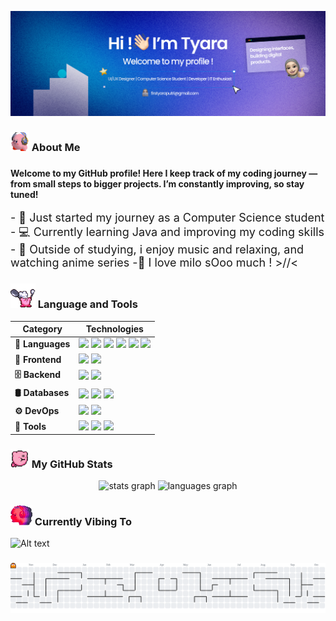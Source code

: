 <!-- Banner -->
![ki1rei Banner Image](asset/banner.png)

###

### <img src="asset/kirby_vibing.gif" width="30" alt="kirby" /> About Me

###

<h4 align="left"><b>
Welcome to my GitHub profile! Here I keep track of my coding journey — from small steps to bigger projects.  
I’m constantly improving, so stay tuned!
</b></h4>

<p align="left" style="font-size: 18px;">
- 🚀 Just started my journey as a Computer Science student <br>
- 💻 Currently learning Java and improving my coding skills <br>
- 💫 Outside of studying, i enjoy music and relaxing, and watching anime series
-🥛 I love milo sOoo much ! >//<
</p>

###

<!-- <img align="right" height="150" src="asset/Guren.gif" /> -->

###

<h3 align="left"><img src="asset/kirby_pan.gif" width="40" alt="kirby pan" /> Language and Tools</h3>


| Category             | Technologies |
|----------------------|--------------|
| **📝 Languages**     | <img src="https://cdn.jsdelivr.net/gh/devicons/devicon/icons/python/python-original.svg" width="30"/> <img src="https://cdn.jsdelivr.net/gh/devicons/devicon/icons/javascript/javascript-original.svg" width="30"/> <img src="https://cdn.jsdelivr.net/gh/devicons/devicon/icons/cplusplus/cplusplus-original.svg" width="30"/> <img src="https://cdn.jsdelivr.net/gh/devicons/devicon/icons/php/php-original.svg" width="30"/> <img src="https://cdn.jsdelivr.net/gh/devicons/devicon/icons/html5/html5-original.svg" width="30"/> <img src="https://cdn.jsdelivr.net/gh/devicons/devicon/icons/css3/css3-original.svg" width="30"/> |
| **🎨 Frontend**      | <img src="https://cdn.jsdelivr.net/gh/devicons/devicon/icons/react/react-original.svg" width="30"/> <img src="https://cdn.jsdelivr.net/gh/devicons/devicon/icons/bootstrap/bootstrap-original.svg" width="30"/> |
| **🗄️ Backend**       | <img src="https://cdn.jsdelivr.net/gh/devicons/devicon/icons/nodejs/nodejs-original.svg" width="30"/> <img src="https://cdn.jsdelivr.net/gh/devicons/devicon/icons/django/django-plain.svg" width="30"/> |
| **🛢 Databases**     | <img src="https://cdn.jsdelivr.net/gh/devicons/devicon/icons/mysql/mysql-original.svg" width="30"/> <img src="https://cdn.jsdelivr.net/gh/devicons/devicon/icons/postgresql/postgresql-original.svg" width="30"/> <img src="https://cdn.jsdelivr.net/gh/devicons/devicon/icons/redis/redis-original.svg" width="30"/> |
| **⚙️ DevOps**        | <img src="https://cdn.jsdelivr.net/gh/devicons/devicon/icons/docker/docker-original.svg" width="30"/> <img src="https://cdn.jsdelivr.net/gh/devicons/devicon/icons/git/git-original.svg" width="30"/> |
| **🧰 Tools**         | <img src="https://cdn.jsdelivr.net/gh/devicons/devicon/icons/vscode/vscode-original.svg" width="30"/> <img src="https://cdn.jsdelivr.net/gh/devicons/devicon/icons/figma/figma-original.svg" width="30"/> <img src="https://cdn.jsdelivr.net/gh/devicons/devicon/icons/postman/postman-original.svg" width="30"/> |

###

<h3 align="left"><img src="asset/kirby_fly.gif" width="30" alt="kirby fly" /> My GitHub Stats</h3>

<div align="center">
  <picture>
    <source media="(prefers-color-scheme: dark)" srcset="https://github-readme-stats.vercel.app/api?username=ki1rei&hide_title=false&hide_rank=false&show_icons=true&include_all_commits=true&count_private=true&disable_animations=false&theme=dracula&locale=en&hide_border=false">
    <source media="(prefers-color-scheme: light)" srcset="https://github-readme-stats.vercel.app/api?username=ki1rei&hide_title=false&hide_rank=false&show_icons=true&include_all_commits=true&count_private=true&disable_animations=false&theme=default&locale=en&hide_border=false">
    <img src="https://github-readme-stats.vercel.app/api?username=ki1rei&hide_title=false&hide_rank=false&show_icons=true&include_all_commits=true&count_private=true&disable_animations=false&theme=dracula&locale=en&hide_border=false" height="150" alt="stats graph" />
  </picture>
  <picture>
    <source media="(prefers-color-scheme: dark)" srcset="https://github-readme-stats.vercel.app/api/top-langs?username=ki1rei&locale=en&hide_title=false&layout=compact&card_width=320&langs_count=5&theme=dracula&hide_border=false">
    <source media="(prefers-color-scheme: light)" srcset="https://github-readme-stats.vercel.app/api/top-langs?username=ki1rei&locale=en&hide_title=false&layout=compact&card_width=320&langs_count=5&theme=default&hide_border=false">
    <img src="https://github-readme-stats.vercel.app/api/top-langs?username=ki1rei&locale=en&hide_title=false&layout=compact&card_width=320&langs_count=5&theme=dracula&hide_border=false" height="150" alt="languages graph" />
  </picture>
</div>

###

<h3 align="left"><img src="asset/kirby_jam.gif" width="35" alt="kirby jam" /> Currently Vibing To</h3>

![Alt text](https://spotify-recently-played-readme.vercel.app/api?user=31oi6ef3oiwbblzi3xyfbxjplnq4&count=2)

###

<picture>
  <source media="(prefers-color-scheme: dark)" srcset="https://raw.githubusercontent.com/ki1rei/ki1rei/output/pacman-contribution-graph-dark.svg">
  <source media="(prefers-color-scheme: light)" srcset="https://raw.githubusercontent.com/ki1rei/ki1rei/output/pacman-contribution-graph.svg">
  <img alt="pacman contribution graph" src="https://raw.githubusercontent.com/ki1rei/ki1rei/output/pacman-contribution-graph.svg">
</picture>

###
